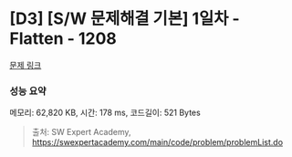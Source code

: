 # [D3] [S/W 문제해결 기본] 1일차 - Flatten - 1208 

[문제 링크](https://swexpertacademy.com/main/code/problem/problemDetail.do?contestProbId=AV139KOaABgCFAYh) 

### 성능 요약

메모리: 62,820 KB, 시간: 178 ms, 코드길이: 521 Bytes



> 출처: SW Expert Academy, https://swexpertacademy.com/main/code/problem/problemList.do